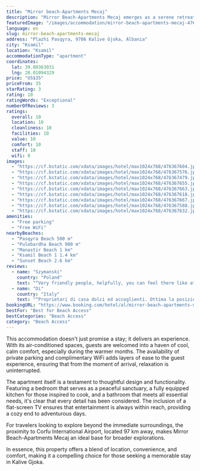 ```yaml
---
title: "Mirror beach-Apartments Mecaj"
description: "Mirror Beach-Apartments Mecaj emerges as a serene retreat in the heart of Kalive Gjoka, offering guests a unique blend of comfort and convenience."
featuredImage: "/images/accommodation/mirror-beach-apartments-mecaj-476367604.jpg"
language: en
slug: mirror-beach-apartments-mecaj
address: "Plazhi Pasqyra, 9706 Kalive Gjoka, Albania"
city: "Ksamil"
location: "Ksamil"
accommodationType: "apartment"
coordinates:
  lat: 39.80363031
  lng: 20.01094329
price: "US$35"
priceFrom: 35
starRating: 3
rating: 10
ratingWords: "Exceptional"
numberOfReviews: 3
ratings:
  overall: 10
  location: 10
  cleanliness: 10
  facilities: 10
  value: 10
  comfort: 10
  staff: 10
  wifi: 0
images:
  - "https://cf.bstatic.com/xdata/images/hotel/max1024x768/476367604.jpg?k=d9ee5b6eb0993fe8b3ede81ed914dd47cd44d7b9e22a2c36125d594b81e695fa&o=&hp=1"
  - "https://cf.bstatic.com/xdata/images/hotel/max1024x768/476367576.jpg?k=8cf4c8d2ef8a84b83a57dbb9f1bcb703e05bfee6e826df829a93c08948b4316f&o=&hp=1"
  - "https://cf.bstatic.com/xdata/images/hotel/max1024x768/476367479.jpg?k=cbc61de5c48ca37b47ec9c66f57ad80ac7c17e4016377ba605e432e660771247&o=&hp=1"
  - "https://cf.bstatic.com/xdata/images/hotel/max1024x768/476367655.jpg?k=cefe91c0633c2f3270663c984daca71110e02616422be83d83ff184c3c732021&o=&hp=1"
  - "https://cf.bstatic.com/xdata/images/hotel/max1024x768/476367663.jpg?k=c210f46817f4ba063ea5e581a627781c47d875585ab0d11b303767961bb60c89&o=&hp=1"
  - "https://cf.bstatic.com/xdata/images/hotel/max1024x768/476367618.jpg?k=0bb9ac41a789cf8b940178d4a8aa00c3a15f30c0cdd6cfd1ba2a0913fd3b8efa&o=&hp=1"
  - "https://cf.bstatic.com/xdata/images/hotel/max1024x768/476367667.jpg?k=700a89b59e79f4e187a7378fae070b0773278c50fc91fa0c897591a4bd81f118&o=&hp=1"
  - "https://cf.bstatic.com/xdata/images/hotel/max1024x768/476367588.jpg?k=1f85866377cb1ab2b8fec934b97913ead24e83bad12777e68a44d9488c4bca78&o=&hp=1"
  - "https://cf.bstatic.com/xdata/images/hotel/max1024x768/476367632.jpg?k=2cb625b832e4376bd37af305ed194d3720a802a07e43e7d69fd57681604e90b9&o=&hp=1"
amenities:
  - "Free parking"
  - "Free WiFi"
nearbyBeaches:
  - "Pasqyra Beach 500 m"
  - "Pulebardha Beach 900 m"
  - "Manastir Beach 1 km"
  - "Ksamil Beach 1 1.4 km"
  - "Sunset Beach 2.6 km"
reviews:
  - name: "Szymanski"
    country: "Poland"
    text: "“Very friendly people, helpfully, you can feel there like at home. Clean appartament, good localisation (close to Ksamil 5km and Saranda 10km by car or bus but appartament is located in silent place without noisy music, and a lot of people. Bus...”"
  - name: "Di"
    country: "Italy"
    text: "“Proprietari di casa dolci ed accoglienti. Ottima la posizione tra saranda e ksamil, per chi non ama stare al centro del traffico”"
bookingURL: "https://www.booking.com/hotel/al/mirror-beach-apartments-mecaj.en-gb.html?aid=8035640"
bestFor: "Best for Beach Access"
bestCategories: "Beach Access"
category: "Beach Access"
---
```


This accommodation doesn't just promise a stay; it delivers an experience. With its air-conditioned spaces, guests are welcomed into a haven of cool, calm comfort, especially during the warmer months. The availability of private parking and complimentary WiFi adds layers of ease to the guest experience, ensuring that from the moment of arrival, relaxation is uninterrupted.

The apartment itself is a testament to thoughtful design and functionality. Featuring a bedroom that serves as a peaceful sanctuary, a fully equipped kitchen for those inspired to cook, and a bathroom that meets all essential needs, it's clear that every detail has been considered. The inclusion of a flat-screen TV ensures that entertainment is always within reach, providing a cozy end to adventurous days.

For travelers looking to explore beyond the immediate surroundings, the proximity to Corfu International Airport, located 97 km away, makes Mirror Beach-Apartments Mecaj an ideal base for broader explorations.

In essence, this property offers a blend of location, convenience, and comfort, making it a compelling choice for those seeking a memorable stay in Kalive Gjoka.